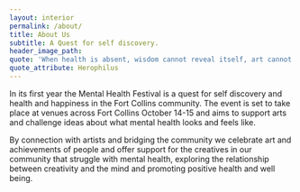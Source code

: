 ```yaml
---
layout: interior
permalink: /about/
title: About Us
subtitle: A Quest for self discovery.
header_image_path:
quote: 'When health is absent, wisdom cannot reveal itself, art cannot manifest, strength cannot fight, wealth becomes useless, and intelligence cannot be applied.'
quote_attribute: Herophilus
---
```

In its first year the Mental Health Festival is a quest for self discovery and health and happiness in the Fort Collins community. The event is set to take place at venues across Fort Collins October 14-15 and aims to support arts and challenge ideas about what mental health looks and feels like. 

By connection with artists and bridging the community we celebrate art and achievements of people and offer support for the creatives in our community that struggle with mental health, exploring the relationship between creativity and the mind and promoting positive health and well being. 
